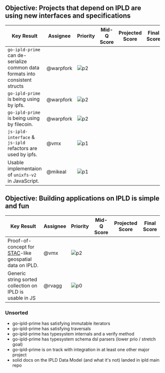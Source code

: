 
## Objective: Projects that depend on IPLD are using new interfaces and specifications

| Key Result | Assignee | Priority | Mid-Q Score | Projected Score | Final Score |
| ---------- | -------- | -------- | ----------- | --------------- | ----------- |
| `go-ipld-prime` can de-serialize common data formats into consistent structs | @warpfork | ![p2](https://ipfs.io/ipfs/QmV88khHDJEXi7wo6o972MZWY661R9PhrZW6dvpFP6jnMn/p2.svg) | | | | 
| `go-ipld-prime` is being using by ipfs. | @warpfork | ![p2](https://ipfs.io/ipfs/QmV88khHDJEXi7wo6o972MZWY661R9PhrZW6dvpFP6jnMn/p2.svg) | | | |
| `go-ipld-prime` is being using by filecoin. | @warpfork | ![p2](https://ipfs.io/ipfs/QmV88khHDJEXi7wo6o972MZWY661R9PhrZW6dvpFP6jnMn/p2.svg) | | | |
| `js-ipld-interface` & `js-ipld` refactors are used by ipfs. | @vmx | ![p1](https://ipfs.io/ipfs/QmV88khHDJEXi7wo6o972MZWY661R9PhrZW6dvpFP6jnMn/p1.svg) | | | |
| Usable implementaion of `unixfs-v2` in JavaScript. | @mikeal | ![p1](https://ipfs.io/ipfs/QmV88khHDJEXi7wo6o972MZWY661R9PhrZW6dvpFP6jnMn/p1.svg) | | | |

## Objective: Building applications on IPLD is simple and fun

| Key Result | Assignee | Priority | Mid-Q Score | Projected Score | Final Score |
| ---------- | -------- | -------- | ----------- | --------------- | ----------- |
| Proof-of-concept for [STAC](https://github.com/radiantearth/stac-spec)-like geospatial data on IPLD. | @vmx | ![p2](https://ipfs.io/ipfs/QmV88khHDJEXi7wo6o972MZWY661R9PhrZW6dvpFP6jnMn/p2.svg) | | | |
| Generic string sorted collection on IPLD is usable in JS | @rvagg | ![p0](https://ipfs.io/ipfs/QmV88khHDJEXi7wo6o972MZWY661R9PhrZW6dvpFP6jnMn/p0.svg) | | | |

### Unsorted

- go-ipld-prime has satisfying immutable iterators
- go-ipld-prime has satisfying traversals
- go-ipld-prime has typesystem internals and a verify method
- go-ipld-prime has typesystem schema dsl parsers (lower prio / stretch goal)
- go-ipld-prime is on track with integration in at least one other major project
- solid docs on the IPLD Data Model (and what it's not) landed in ipld main repo

